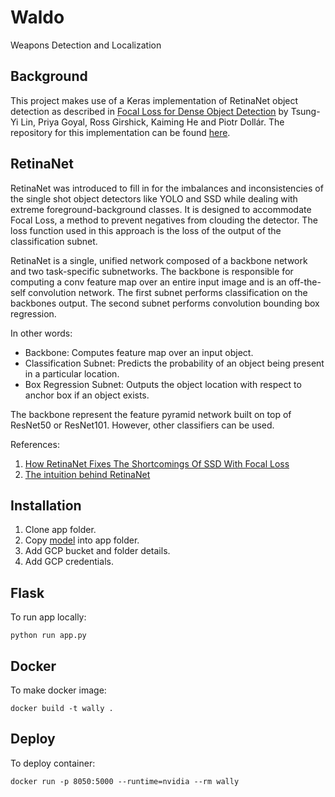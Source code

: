 # Waldo
Weapons Detection and Localization

## Background
This project makes use of a Keras implementation of RetinaNet object detection as described in [Focal Loss for Dense Object Detection](https://arxiv.org/abs/1708.02002) by Tsung-Yi Lin, Priya Goyal, Ross Girshick, Kaiming He and Piotr Dollár. The repository for this implementation can be found [here](https://github.com/fizyr/keras-retinanet).

## RetinaNet

RetinaNet was introduced to fill in for the imbalances and inconsistencies of the single shot object detectors like YOLO and SSD while dealing with extreme foreground-background classes. It is designed to accommodate Focal Loss, a method to prevent negatives from clouding the detector. The loss function used in this approach is the loss of the output of the classification subnet.

RetinaNet is a single, unified network composed of a backbone network and two task-specific subnetworks. The backbone is responsible for computing a conv feature map over an entire input image and is an off-the-self convolution network. The first subnet performs classification on the backbones output. The second subnet performs convolution bounding box regression.

In other words:
* Backbone: Computes feature map over an input object.
* Classification Subnet: Predicts the probability of an object being present in a particular location.
* Box Regression Subnet: Outputs the object location with respect to anchor box if an object exists.

The backbone represent the feature pyramid network built on top of ResNet50 or ResNet101. However, other classifiers can be used.

References:
1. [How RetinaNet Fixes The Shortcomings Of SSD With Focal Loss](https://www.analyticsindiamag.com/what-is-retinanet-ssd-focal-loss/)
2. [The intuition behind RetinaNet](https://medium.com/@14prakash/the-intuition-behind-retinanet-eb636755607d) 

## Installation
1. Clone app folder.
2. Copy [model](https://github.com/luisra/waldo/blob/master/model/model50.h5) into app folder.
3. Add GCP bucket and folder details.
4. Add GCP credentials.

## Flask
To run app locally:
```
python run app.py
```

## Docker
To make docker image:
```
docker build -t wally .
```

## Deploy
To deploy container:
```
docker run -p 8050:5000 --runtime=nvidia --rm wally 
```
